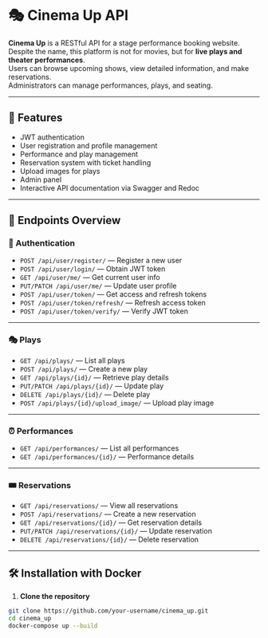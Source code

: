 # 🎭 Cinema Up API

**Cinema Up** is a RESTful API for a stage performance booking website.  
Despite the name, this platform is not for movies, but for **live plays and theater performances**.  
Users can browse upcoming shows, view detailed information, and make reservations.  
Administrators can manage performances, plays, and seating.

---

## 🔧 Features

- JWT authentication
- User registration and profile management
- Performance and play management
- Reservation system with ticket handling
- Upload images for plays
- Admin panel
- Interactive API documentation via Swagger and Redoc

---

## 📂 Endpoints Overview

### 🔐 Authentication

- `POST /api/user/register/` — Register a new user  
- `POST /api/user/login/` — Obtain JWT token  
- `GET /api/user/me/` — Get current user info  
- `PUT/PATCH /api/user/me/` — Update user profile  
- `POST /api/user/token/` — Get access and refresh tokens  
- `POST /api/user/token/refresh/` — Refresh access token  
- `POST /api/user/token/verify/` — Verify JWT token  

---

### 🎭 Plays

- `GET /api/plays/` — List all plays  
- `POST /api/plays/` — Create a new play  
- `GET /api/plays/{id}/` — Retrieve play details  
- `PUT/PATCH /api/plays/{id}/` — Update play  
- `DELETE /api/plays/{id}/` — Delete play  
- `POST /api/plays/{id}/upload_image/` — Upload play image  

---

### ⏰ Performances

- `GET /api/performances/` — List all performances  
- `GET /api/performances/{id}/` — Performance details  

---

### 🎟️ Reservations

- `GET /api/reservations/` — View all reservations  
- `POST /api/reservations/` — Create a new reservation  
- `GET /api/reservations/{id}/` — Get reservation details  
- `PUT/PATCH /api/reservations/{id}/` — Update reservation  
- `DELETE /api/reservations/{id}/` — Delete reservation  

---

## 🛠️ Installation with Docker

1. **Clone the repository**

```bash
git clone https://github.com/your-username/cinema_up.git
cd cinema_up
docker-compose up --build
